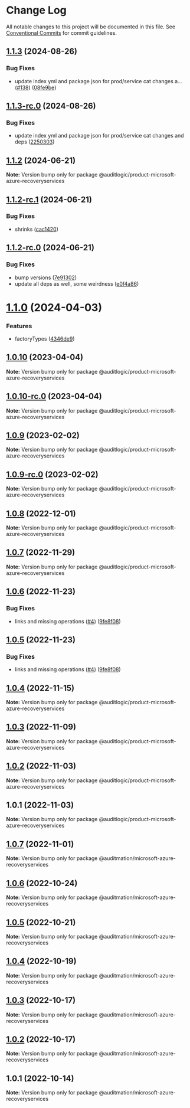# Change Log

All notable changes to this project will be documented in this file.
See [Conventional Commits](https://conventionalcommits.org) for commit guidelines.

## [1.1.3](https://github.com/auditlogic/product/compare/@auditlogic/product-microsoft-azure-recoveryservices@1.1.2...@auditlogic/product-microsoft-azure-recoveryservices@1.1.3) (2024-08-26)


### Bug Fixes

* update index yml and package json for prod/service cat changes a… ([#138](https://github.com/auditlogic/product/issues/138)) ([08fe9be](https://github.com/auditlogic/product/commit/08fe9beb1c8457462a19bc69caa02e6212d97e1a))





## [1.1.3-rc.0](https://github.com/auditlogic/product/compare/@auditlogic/product-microsoft-azure-recoveryservices@1.1.2...@auditlogic/product-microsoft-azure-recoveryservices@1.1.3-rc.0) (2024-08-26)


### Bug Fixes

* update index yml and package json for prod/service cat changes and deps ([2250303](https://github.com/auditlogic/product/commit/225030363a363608240135b7ebed386b28f01e4b))





## [1.1.2](https://github.com/auditlogic/product/compare/@auditlogic/product-microsoft-azure-recoveryservices@1.1.2-rc.1...@auditlogic/product-microsoft-azure-recoveryservices@1.1.2) (2024-06-21)

**Note:** Version bump only for package @auditlogic/product-microsoft-azure-recoveryservices





## [1.1.2-rc.1](https://github.com/auditlogic/product/compare/@auditlogic/product-microsoft-azure-recoveryservices@1.1.2-rc.0...@auditlogic/product-microsoft-azure-recoveryservices@1.1.2-rc.1) (2024-06-21)


### Bug Fixes

* shrinks ([cac1420](https://github.com/auditlogic/product/commit/cac14200fefcd8183ab69fe89a47bd3f70f563e9))





## [1.1.2-rc.0](https://github.com/auditlogic/product/compare/@auditlogic/product-microsoft-azure-recoveryservices@1.1.0...@auditlogic/product-microsoft-azure-recoveryservices@1.1.2-rc.0) (2024-06-21)


### Bug Fixes

* bump versions ([7e91302](https://github.com/auditlogic/product/commit/7e913023b8b312150ed7762c32fbbe616be71de5))
* update all deps as well, some weirdness ([e0f4a86](https://github.com/auditlogic/product/commit/e0f4a864714e2d3de6bbf3da014d5312fe53be2f))





# [1.1.0](https://github.com/auditlogic/product/compare/@auditlogic/product-microsoft-azure-recoveryservices@1.0.10...@auditlogic/product-microsoft-azure-recoveryservices@1.1.0) (2024-04-03)


### Features

* factoryTypes ([4346de9](https://github.com/auditlogic/product/commit/4346de92693aee892fccf725338ffc7b80ab182b))





## [1.0.10](https://github.com/auditlogic/product/compare/@auditlogic/product-microsoft-azure-recoveryservices@1.0.9...@auditlogic/product-microsoft-azure-recoveryservices@1.0.10) (2023-04-04)

**Note:** Version bump only for package @auditlogic/product-microsoft-azure-recoveryservices





## [1.0.10-rc.0](https://github.com/auditlogic/product/compare/@auditlogic/product-microsoft-azure-recoveryservices@1.0.9...@auditlogic/product-microsoft-azure-recoveryservices@1.0.10-rc.0) (2023-04-04)

**Note:** Version bump only for package @auditlogic/product-microsoft-azure-recoveryservices





## [1.0.9](https://github.com/auditlogic/product/compare/@auditlogic/product-microsoft-azure-recoveryservices@1.0.8...@auditlogic/product-microsoft-azure-recoveryservices@1.0.9) (2023-02-02)

**Note:** Version bump only for package @auditlogic/product-microsoft-azure-recoveryservices





## [1.0.9-rc.0](https://github.com/auditlogic/product/compare/@auditlogic/product-microsoft-azure-recoveryservices@1.0.8...@auditlogic/product-microsoft-azure-recoveryservices@1.0.9-rc.0) (2023-02-02)

**Note:** Version bump only for package @auditlogic/product-microsoft-azure-recoveryservices





## [1.0.8](https://github.com/auditlogic/product/compare/@auditlogic/product-microsoft-azure-recoveryservices@1.0.7...@auditlogic/product-microsoft-azure-recoveryservices@1.0.8) (2022-12-01)

**Note:** Version bump only for package @auditlogic/product-microsoft-azure-recoveryservices





## [1.0.7](https://github.com/auditlogic/product/compare/@auditlogic/product-microsoft-azure-recoveryservices@1.0.6...@auditlogic/product-microsoft-azure-recoveryservices@1.0.7) (2022-11-29)

**Note:** Version bump only for package @auditlogic/product-microsoft-azure-recoveryservices





## [1.0.6](https://github.com/auditlogic/product/compare/@auditlogic/product-microsoft-azure-recoveryservices@1.0.4...@auditlogic/product-microsoft-azure-recoveryservices@1.0.6) (2022-11-23)


### Bug Fixes

* links and missing operations ([#4](https://github.com/auditlogic/product/issues/4)) ([9fe8f08](https://github.com/auditlogic/product/commit/9fe8f08fe7c57fdb79f991ac35bd6ac2e7dcad38))





## [1.0.5](https://github.com/auditlogic/product/compare/@auditlogic/product-microsoft-azure-recoveryservices@1.0.4...@auditlogic/product-microsoft-azure-recoveryservices@1.0.5) (2022-11-23)


### Bug Fixes

* links and missing operations ([#4](https://github.com/auditlogic/product/issues/4)) ([9fe8f08](https://github.com/auditlogic/product/commit/9fe8f08fe7c57fdb79f991ac35bd6ac2e7dcad38))





## [1.0.4](https://github.com/auditlogic/product/compare/@auditlogic/product-microsoft-azure-recoveryservices@1.0.3...@auditlogic/product-microsoft-azure-recoveryservices@1.0.4) (2022-11-15)

**Note:** Version bump only for package @auditlogic/product-microsoft-azure-recoveryservices





## [1.0.3](https://github.com/auditlogic/product/compare/@auditlogic/product-microsoft-azure-recoveryservices@1.0.2...@auditlogic/product-microsoft-azure-recoveryservices@1.0.3) (2022-11-09)

**Note:** Version bump only for package @auditlogic/product-microsoft-azure-recoveryservices





## [1.0.2](https://github.com/auditlogic/product/compare/@auditlogic/product-microsoft-azure-recoveryservices@1.0.1...@auditlogic/product-microsoft-azure-recoveryservices@1.0.2) (2022-11-03)

**Note:** Version bump only for package @auditlogic/product-microsoft-azure-recoveryservices





## 1.0.1 (2022-11-03)

**Note:** Version bump only for package @auditlogic/product-microsoft-azure-recoveryservices





## [1.0.7](https://github.com/auditmation/store-content/compare/@auditmation/microsoft-azure-recoveryservices@1.0.6...@auditmation/microsoft-azure-recoveryservices@1.0.7) (2022-11-01)

**Note:** Version bump only for package @auditmation/microsoft-azure-recoveryservices





## [1.0.6](https://github.com/auditmation/store-content/compare/@auditmation/microsoft-azure-recoveryservices@1.0.5...@auditmation/microsoft-azure-recoveryservices@1.0.6) (2022-10-24)

**Note:** Version bump only for package @auditmation/microsoft-azure-recoveryservices





## [1.0.5](https://github.com/auditmation/store-content/compare/@auditmation/microsoft-azure-recoveryservices@1.0.4...@auditmation/microsoft-azure-recoveryservices@1.0.5) (2022-10-21)

**Note:** Version bump only for package @auditmation/microsoft-azure-recoveryservices





## [1.0.4](https://github.com/auditmation/store-content/compare/@auditmation/microsoft-azure-recoveryservices@1.0.3...@auditmation/microsoft-azure-recoveryservices@1.0.4) (2022-10-19)

**Note:** Version bump only for package @auditmation/microsoft-azure-recoveryservices





## [1.0.3](https://github.com/auditmation/store-content/compare/@auditmation/microsoft-azure-recoveryservices@1.0.2...@auditmation/microsoft-azure-recoveryservices@1.0.3) (2022-10-17)

**Note:** Version bump only for package @auditmation/microsoft-azure-recoveryservices





## [1.0.2](https://github.com/auditmation/store-content/compare/@auditmation/microsoft-azure-recoveryservices@1.0.1...@auditmation/microsoft-azure-recoveryservices@1.0.2) (2022-10-17)

**Note:** Version bump only for package @auditmation/microsoft-azure-recoveryservices





## 1.0.1 (2022-10-14)

**Note:** Version bump only for package @auditmation/microsoft-azure-recoveryservices
